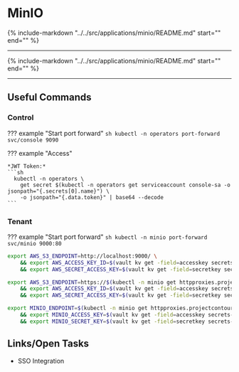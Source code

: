 # MinIO

{%
   include-markdown "../../src/applications/minio/README.md"
   start="<!--description-start-->"
   end="<!--description-end-->"
%}

---

{%
   include-markdown "../../src/applications/minio/README.md"
   start="<!--header-start-->"
   end="<!--header-end-->"
%}

---

## Useful Commands

### Control

??? example "Start port forward"
    ```sh
    kubectl -n operators port-forward svc/console 9090
    ```

??? example "Access"

    *JWT Token:*
    ```sh
      kubectl -n operators \
        get secret $(kubectl -n operators get serviceaccount console-sa -o jsonpath="{.secrets[0].name}") \
        -o jsonpath="{.data.token}" | base64 --decode
    ```



### Tenant


??? example "Start port forward"
    ```sh
    kubectl -n minio port-forward svc/minio 9000:80
    ```

<!--s3-state-tf-env-vars-port-forward-start-->
```sh
export AWS_S3_ENDPOINT=http://localhost:9000/ \
    && export AWS_ACCESS_KEY_ID=$(vault kv get -field=accesskey secrets-tf/services/s3/users/admin) \
    && export AWS_SECRET_ACCESS_KEY=$(vault kv get -field=secretkey secrets-tf/services/s3/users/admin)
```
<!--s3-state-tf-env-vars-port-forward-end-->

<!--s3-state-tf-env-vars-start-->
```sh
export AWS_S3_ENDPOINT=https://$(kubectl -n minio get httpproxies.projectcontour.io minio -ojson  | jq '.spec.virtualhost.fqdn' -r) \
    && export AWS_ACCESS_KEY_ID=$(vault kv get -field=accesskey secrets-tf/services/s3/users/admin) \
    && export AWS_SECRET_ACCESS_KEY=$(vault kv get -field=secretkey secrets-tf/services/s3/users/admin)
```
<!--s3-state-tf-env-vars-end-->


```sh
export MINIO_ENDPOINT=$(kubectl -n minio get httpproxies.projectcontour.io minio -ojson  | jq '.spec.virtualhost.fqdn' -r) \
    && export MINIO_ACCESS_KEY=$(vault kv get -field=accesskey secrets-tf/services/s3/users/admin) \
    && export MINIO_SECRET_KEY=$(vault kv get -field=secretkey secrets-tf/services/s3/users/admin)
```

## Links/Open Tasks

* SSO Integration
